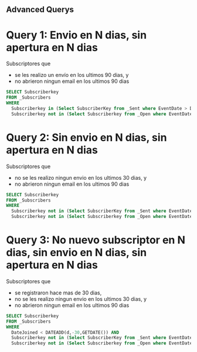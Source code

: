 ## Advanced Querys

# Query 1: Envio en N dias, sin apertura en N dias
Subscriptores que 
- se les realizo un envío en los ultimos 90 dias, y
- no abrieron ningun email en los ultimos 90 dias
```sql
SELECT Subscriberkey
FROM _Subscribers
WHERE
  Subscriberkey in (Select SubscriberKey from _Sent where EventDate > DATEADD(d,-90,GETDATE())) AND
  Subscriberkey not in (Select Subscriberkey from _Open where EventDate > DATEADD(d,-90,GETDATE()))
```

# Query 2: Sin envio en N dias, sin apertura en N dias
Subscriptores que 
- no se les realizo ningun envio en los ultimos 30 dias, y
- no abrieron ningun email en los ultimos 90 dias
```sql
SELECT Subscriberkey
FROM _Subscribers
WHERE
  Subscriberkey not in (Select SubscriberKey from _Sent where EventDate > DATEADD(d,-30,GETDATE())) AND
  Subscriberkey not in (Select Subscriberkey from _Open where EventDate > DATEADD(d,-90,GETDATE()))
```

# Query 3: No nuevo subscriptor en N dias, sin envio en N dias, sin apertura en N dias
Subscriptores que 
- se registraron hace mas de 30 dias,
- no se les realizo ningun envio en los ultimos 30 dias, y
- no abrieron ningun email en los ultimos 90 dias
```sql
SELECT Subscriberkey
FROM _Subscribers
WHERE
  DateJoined < DATEADD(d,-30,GETDATE()) AND
  Subscriberkey not in (Select SubscriberKey from _Sent where EventDate > DATEADD(d,-30,GETDATE())) AND
  Subscriberkey not in (Select Subscriberkey from _Open where EventDate > DATEADD(d,-90,GETDATE()))
```


